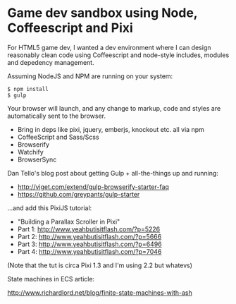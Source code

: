 # Game dev sandbox using Node, Coffeescript and Pixi

For HTML5 game dev, I wanted a dev environment where I can design reasonably clean code using Coffeescript and node-style includes, modules and depedency management.

Assuming NodeJS and NPM are running on your system:

    $ npm install
    $ gulp

Your browser will launch, and any change to markup, code and styles are automatically sent to the browser.

* Bring in deps like pixi, jquery, emberjs, knockout etc. all via npm
* CoffeeScript and Sass/Scss
* Browserify
* Watchify
* BrowserSync


Dan Tello's blog post about getting Gulp + all-the-things up and running:

* http://viget.com/extend/gulp-browserify-starter-faq
* https://github.com/greypants/gulp-starter

...and add this PixiJS tutorial: 

* "Building a Parallax Scroller in Pixi"
* Part 1: http://www.yeahbutisitflash.com/?p=5226
* Part 2: http://www.yeahbutisitflash.com/?p=5666
* Part 3: http://www.yeahbutisitflash.com/?p=6496
* Part 4: http://www.yeahbutisitflash.com/?p=7046

(Note that the tut is circa Pixi 1.3 and I'm using 2.2 but whatevs)



State machines in ECS article:

http://www.richardlord.net/blog/finite-state-machines-with-ash


